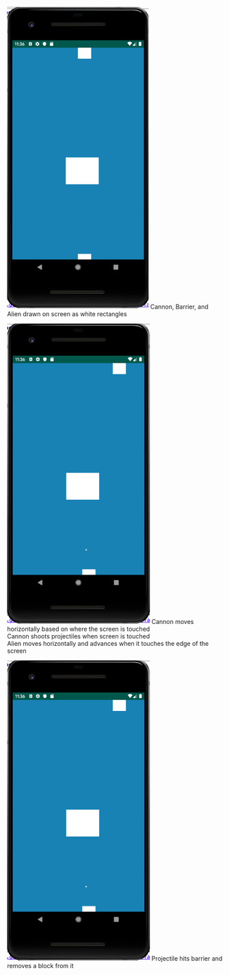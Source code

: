 ![](https://github.com/ecs160ss12019/Wethebest/blob/master/Sprint1/screenshot1.png)
Cannon, Barrier, and Alien drawn on screen as white rectangles  

![](https://github.com/ecs160ss12019/Wethebest/blob/master/Sprint1/screenshot2.png)
Cannon moves horizontally based on where the screen is touched  
Cannon shoots projectiles when screen is touched  
Alien moves horizontally and advances when it touches the edge of the screen  

![](https://github.com/ecs160ss12019/Wethebest/blob/master/Sprint1/screenshot2.png)
Projectile hits barrier and removes a block from it  